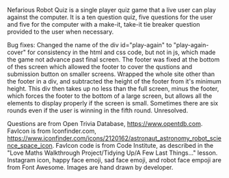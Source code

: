 Nefarious Robot Quiz is a single player quiz game that a live user can play against the computer. It is a ten question quiz, five questions for the user and five for the computer with a make-it, take-it tie breaker question provided to the user when necessary.

Bug fixes:
    Changed the name of the div id="play-again" to "play-again-cover" for consistency in the html and css code, but not in js, which made the game not advance past final screen.
    The footer was fixed at the bottom of thes screen which allowed the footer to cover the qustions and submission button on smaller screens. Wrapped the whole site other than the footer in a div, and subtracted the height of the footer from it's minimum height. This div then takes up no less than the full screen, minus the footer, which forces the footer to the bottom of a large screen, but allows all the elements to display properly if the screen is small.
    Sometimes there are six rounds even if the user is winning in the fifth round. Unresolved.

Questions are from Open Trivia Database, https://www.opentdb.com.
FavIcon is from Iconfinder.com, https://www.iconfinder.com/icons/2120162/astronaut_astronomy_robot_science_space_icon.
FavIcon code is from Code Institute, as described in the "Love Maths Walkthrough Project/Tidying Up/A Few Last Things..." lesson.
Instagram icon, happy face emoji, sad face emoji, and robot face empoji are from Font Awesome.
Images are hand drawn by developer.
